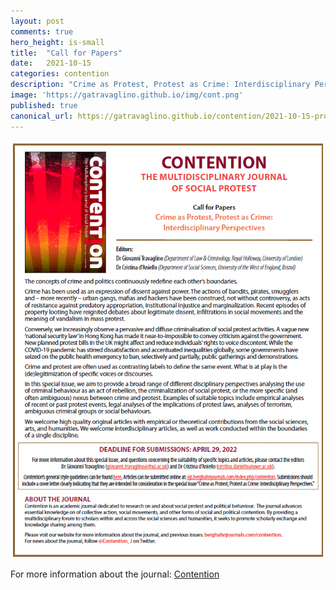 ```yaml
---
layout: post
comments: true
hero_height: is-small
title:  "Call for Papers"
date:   2021-10-15
categories: contention
description: "Crime as Protest, Protest as Crime: Interdisciplinary Perspectives"
image: 'https://gatravaglino.github.io/img/cont.png'
published: true
canonical_url: https://gatravaglino.github.io/contention/2021-10-15-protest-call.markdown.html
---
```

<p align="center">
  <img src="/img/call-crime.png" width="800" />
</p>


For more information about the journal:
[Contention](https://www.berghahnjournals.com/view/journals/contention/contention-overview.xml)
